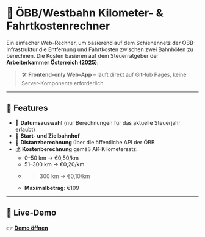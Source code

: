 # 🚆 ÖBB/Westbahn Kilometer- & Fahrtkostenrechner

Ein einfacher Web-Rechner, um basierend auf dem Schienennetz der ÖBB-Infrastruktur die Entfernung und Fahrtkosten zwischen zwei Bahnhöfen zu berechnen. Die Kosten basieren auf dem Steuerratgeber der **Arbeiterkammer Österreich (2025)**.

> 🛠️ **Frontend-only Web-App** – läuft direkt auf GitHub Pages, keine Server-Komponente erforderlich.

---

## 🔧 Features

- 📅 **Datumsauswahl** (nur Berechnungen für das aktuelle Steuerjahr erlaubt)
- 🚉 **Start- und Zielbahnhof**
- 📏 **Distanzberechnung** über die öffentliche API der ÖBB
- 💰 **Kostenberechnung** gemäß AK-Kilometersatz:
  - 0–50 km → €0,50/km  
  - 51–300 km → €0,20/km  
  - >300 km → €0,10/km  
  - **Maximalbetrag**: €109
---

## 🧪 Live-Demo

👉 [**Demo öffnen**](https://dein-github-nutzername.github.io/oebb-kostenrechner)
